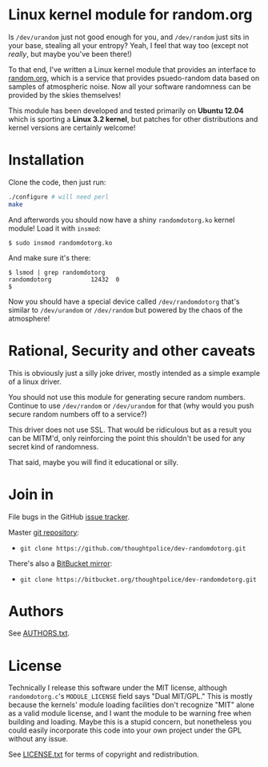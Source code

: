 # Linux kernel module for random.org

Is `/dev/urandom` just not good enough for you, and `/dev/random` just
sits in your base, stealing all your entropy? Yeah, I feel that way
too (except not *really*, but maybe you've been there!)

To that end, I've written a Linux kernel module that provides an
interface to [random.org](http://random.org), which is a service that
provides psuedo-random data based on samples of atmospheric noise. Now
all your software randomness can be provided by the skies themselves!

This module has been developed and tested primarily on **Ubuntu
12.04** which is sporting a **Linux 3.2 kernel**, but patches for
other distributions and kernel versions are certainly welcome!

# Installation

Clone the code, then just run:

```bash
./configure # will need perl
make
```

And afterwords you should now have a shiny `randomdotorg.ko` kernel
module! Load it with `insmod`:

    $ sudo insmod randomdotorg.ko

And make sure it's there:

    $ lsmod | grep randomdotorg
    randomdotorg           12432  0
    $ 

Now you should have a special device called `/dev/randomdotorg` that's
similar to `/dev/urandom` or `/dev/random` but powered by the chaos of
the atmosphere!

# Rational, Security and other caveats

This is obviously just a silly joke driver, mostly intended as a
simple example of a linux driver.

You should not use this module for generating secure random
numbers. Continue to use `/dev/random` or `/dev/urandom` for that (why
would you push secure random numbers off to a service?)

This driver does not use SSL. That would be ridiculous but as a result
you can be MITM'd, only reinforcing the point this shouldn't be used
for any secret kind of randomness.

That said, maybe you will find it educational or silly.

# Join in

File bugs in the GitHub [issue tracker][].

Master [git repository][gh]:

* `git clone https://github.com/thoughtpolice/dev-randomdotorg.git`

There's also a [BitBucket mirror][bb]:

* `git clone https://bitbucket.org/thoughtpolice/dev-randomdotorg.git`

# Authors

See [AUTHORS.txt](https://raw.github.com/thoughtpolice/dev-randomdotorg/master/AUTHORS.txt).

# License

Technically I release this software under the MIT license, although
`randomdotorg.c`'s `MODULE_LICENSE` field says "Dual MIT/GPL." This is
mostly because the kernels' module loading facilities don't recognize
"MIT" alone as a valid module license, and I want the module to be
warning free when building and loading. Maybe this is a stupid
concern, but nonetheless you could easily incorporate this code into
your own project under the GPL without any issue.

See
[LICENSE.txt](https://raw.github.com/thoughtpolice/dev-randomdotorg/master/LICENSE.txt)
for terms of copyright and redistribution.

[issue tracker]: http://github.com/thoughtpolice/dev-randomdotorg/issues
[gh]: http://github.com/thoughtpolice/dev-randomdotorg
[bb]: http://bitbucket.org/thoughtpolice/dev-randomdotorg
